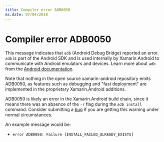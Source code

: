 ```yaml
---
title: Compiler error ADB0050
ms.date: 07/04/2018
---
```

# Compiler error ADB0050

This message indicates that `adb` (Android Debug Bridge) reported an error.
`adb` is part of the Android SDK and is used internally by Xamarin.Android to
communicate with Android emulators and devices.  Learn more about `adb` from the
[Android documentation][adb].

Note that nothing in the open source xamarin-android repository emits ADB0050,
as features such as debugging and "fast deployment" are implemented in the
proprietary Xamarin.Android additions.

ADB0050 is likely an error in the Xamarin.Android build chain, since it means
there was an absence of the `-r` flag during the `adb install` command. Consider
submitting a [bug][bug] if you are getting this warning under normal
circumstances.

An example message would be:

  * `error ADB0050: Failure [INSTALL_FAILED_ALREADY_EXISTS]`

[adb]: https://developer.android.com/studio/command-line/adb
[bug]: https://github.com/xamarin/xamarin-android/wiki/Submitting-Bugs,-Feature-Requests,-and-Pull-Requests
